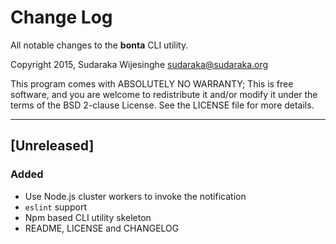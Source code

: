 # Change Log

All notable changes to the **bonta** CLI utility.

Copyright 2015, Sudaraka Wijesinghe <sudaraka@sudaraka.org>

This program comes with ABSOLUTELY NO WARRANTY;
This is free software, and you are welcome to redistribute it and/or modify it
under the terms of the BSD 2-clause License. See the LICENSE file for more
details.

---

## [Unreleased]
### Added
- Use Node.js cluster workers to invoke the notification
- `eslint` support
- Npm based CLI utility skeleton
- README, LICENSE and CHANGELOG
